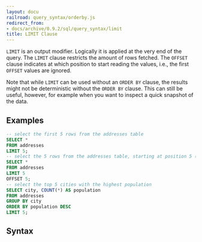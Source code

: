 ```yaml
---
layout: docu
railroad: query_syntax/orderby.js
redirect_from:
- docs/archive/0.9.2/sql/query_syntax/limit
title: LIMIT Clause
---
```


`LIMIT` is an output modifier. Logically it is applied at the very end of the query. The `LIMIT` clause restricts the amount of rows fetched. The `OFFSET` clause indicates at which position to start reading the values, i.e., the first `OFFSET` values are ignored.

Note that while `LIMIT` can be used without an `ORDER BY` clause, the results might not be deterministic without the `ORDER BY` clause. This can still be useful, however, for example when you want to inspect a quick snapshot of the data.


## Examples

```sql
-- select the first 5 rows from the addresses table
SELECT *
FROM addresses
LIMIT 5;
-- select the 5 rows from the addresses table, starting at position 5 (i.e., ignoring the first 5 rows)
SELECT *
FROM addresses
LIMIT 5
OFFSET 5;
-- select the top 5 cities with the highest population
SELECT city, COUNT(*) AS population
FROM addresses
GROUP BY city
ORDER BY population DESC
LIMIT 5;
```

## Syntax

<div id="rrdiagram"></div>